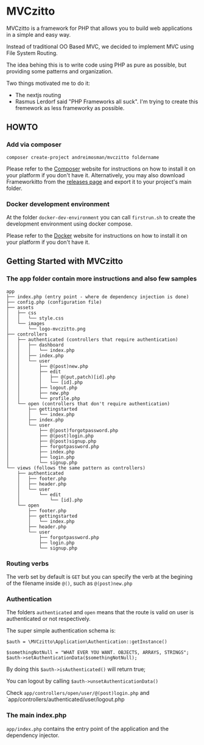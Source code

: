 # MVCzitto

MVCzitto is a framework for PHP that allows you to build web applications in a simple and easy way.

Instead of traditional OO Based MVC, we decided to implement MVC using File System Routing. 

The idea behing this is to write code using PHP as pure as possible, but providing some patterns and organization.

Two things motivated me to do it:
 - The nextjs routing
 - Rasmus Lerdorf said "PHP Frameworks all suck". I'm trying to create this fremework as less frameworky as possible.

## HOWTO


### Add via composer

```
composer create-project andreimosman/mvczitto foldername
```

Please refer to the [Composer](https://getcomposer.org/) website for instructions on how to install it on your platform if you don't have it.
Alternatively, you may also download Frameworkitto from the [releases page](https://github.com/andreimosman/frameworkitto/releases) and export it to your project's main folder.

### Docker development environment

At the folder `docker-dev-environment` you can call `firstrun.sh` to create the development environment using docker compose.

Please refer to the [Docker](https://www.docker.com/get-started) website for instructions on how to install it on your platform if you don't have it.

## Getting Started with MVCzitto

### The app folder contain more instructions and also few samples

```
app
├── index.php (entry point - where de dependency injection is done)
├── config.php (configuration file)
├── assets
│   ├── css
│   │   └── style.css
│   └── images
│       └── logo-mvczitto.png
├── controllers
│   ├── authenticated (controllers that require authentication)
│   │   ├── dashboard
│   │   │   └── index.php
│   │   ├── index.php
│   │   └── user
│   │       ├── @(post)new.php
│   │       ├── edit
│   │       │   ├── @(put,patch)[id].php
│   │       │   └── [id].php
│   │       ├── logout.php
│   │       ├── new.php
│   │       └── profile.php
│   └── open (controllers that don't require authentication)
│       ├── gettingstarted
│       │   └── index.php
│       ├── index.php
│       └── user
│           ├── @(post)forgotpassword.php
│           ├── @(post)login.php
│           ├── @(post)signup.php
│           ├── forgotpassword.php
│           ├── index.php
│           ├── login.php
│           └── signup.php
└── views (follows the same pattern as controllers)
    ├── authenticated
    │   ├── footer.php
    │   ├── header.php
    │   └── user
    │       └── edit
    │           └── [id].php
    └── open
        ├── footer.php
        ├── gettingstarted
        │   └── index.php
        ├── header.php
        └── user
            ├── forgotpassword.php
            ├── login.php
            └── signup.php
```

### Routing verbs

The verb set by default is ``GET`` but you can specify the verb at the begining of the filename inside ``@()``, such as ``@(post)new.php``


### Authentication

The folders ``authenticated`` and ``open`` means that the route is valid on user is authenticated or not respectively.

The super simple authentication schema is:

```
$auth = \MVCzitto\Application\Authentication::getInstance()

$somethingNotNull = "WHAT EVER YOU WANT. OBJECTS, ARRAYS, STRINGS";
$auth->setAuthenticationData($somethingNotNull);
```

By doing this ```$auth->isAuthenticated()``` will return true;

You can logout by calling ```$auth->unsetAuthenticationData()```

Check `app/controllers/open/user/@(post)login.php` and `app/controllers/authenticated/user/logout.php

### The main index.php

`app/index.php` contains the entry point of the application and the dependency injector.

